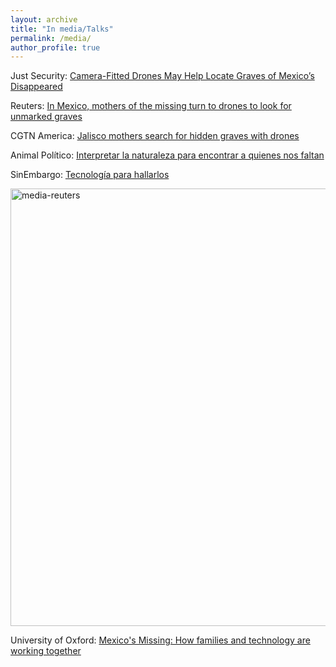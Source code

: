 ```yaml
---
layout: archive
title: "In media/Talks"
permalink: /media/
author_profile: true
---
```

Just Security: [Camera-Fitted Drones May Help Locate Graves of Mexico’s Disappeared](https://www.justsecurity.org/105181/drones-graves-mexicos-disappeared/)

Reuters: [In Mexico, mothers of the missing turn to drones to look for unmarked graves](https://www.reuters.com/world/americas/mexico-mothers-missing-turn-drones-look-unmarked-graves-2024-01-26/)

CGTN America: [Jalisco mothers search for hidden graves with drones](https://twitter.com/cgtnamerica/status/1751362286118150555)

Animal Político: [Interpretar la naturaleza para encontrar a quienes nos faltan](https://animalpolitico.com/analisis/invitades/libro-madres-buscadoras-fil)

SinEmbargo: [Tecnología para hallarlos ](https://www.sinembargo.mx/18-12-2023/4440515)

<img width="700" alt="media-reuters" src="https://github.com/FOUND-project/found-project.github.io/assets/168593479/01445c38-8b19-486a-b29d-7c403d13774d">

University of Oxford: [Mexico's Missing: How families and technology are working together](https://www.ox.ac.uk/event/mexicos-missing-how-families-and-technology-are-working-together)
